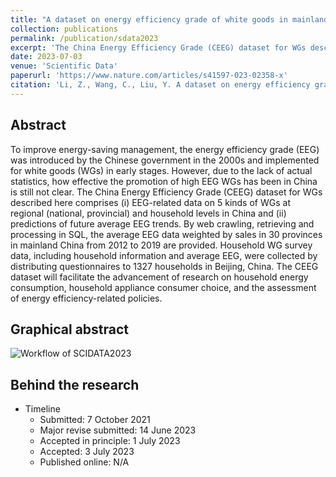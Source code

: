 ```yaml
---
title: "A dataset on energy efficiency grade of white goods in mainland China at regional and household levels"
collection: publications
permalink: /publication/sdata2023
excerpt: 'The China Energy Efficiency Grade (CEEG) dataset for WGs described here comprises (i) Energy efficiency grade (EEG) related data on 5 kinds of white goods at regional (national, provincial) and household levels in China and (ii) predictions of future average EEG trends. '
date: 2023-07-03
venue: 'Scientific Data'
paperurl: 'https://www.nature.com/articles/s41597-023-02358-x'
citation: 'Li, Z., Wang, C., Liu, Y. A dataset on energy efficiency grade of white goods in mainland China at regional and household levels. Sci. Data (2023).'
---
```

Abstract
-----
To improve energy-saving management, the energy efficiency grade (EEG) was introduced by the Chinese government in the 2000s and implemented for white goods (WGs) in early stages. However, due to the lack of actual statistics, how effective the promotion of high EEG WGs has been in China is still not clear. The China Energy Efficiency Grade (CEEG) dataset for WGs described here comprises (i) EEG-related data on 5 kinds of WGs at regional (national, provincial) and household levels in China and (ii) predictions of future average EEG trends. By web crawling, retrieving and processing in SQL, the average EEG data weighted by sales in 30 provinces in mainland China from 2012 to 2019 are provided. Household WG survey data, including household information and average EEG, were collected by distributing questionnaires to 1327 households in Beijing, China. The CEEG dataset will facilitate the advancement of research on household energy consumption, household appliance consumer choice, and the assessment of energy efficiency-related policies.

Graphical abstract
-----
![Workflow of SCIDATA2023](http://lzh3278.github.io/files/workflow-scidata2023.jpg)

Behind the research
------
* Timeline
  * Submitted: 7 October 2021
  * Major revise submitted: 14 June 2023
  * Accepted in principle: 1 July 2023
  * Accepted: 3 July 2023
  * Published online: N/A
